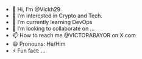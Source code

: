 - 👋 Hi, I’m @Vickh29
- 👀 I’m interested in Crypto and Tech.
- 🌱 I’m currently learning DevOps
- 💞️ I’m looking to collaborate on ...
- 📫 How to reach me @VICTORABAYOR on X.com
- 😄 Pronouns: He/Him
- ⚡ Fun fact: ...

<!---
Vickh29/Vickh29 is a ✨ special ✨ repository because its `README.md` (this file) appears on your GitHub profile.
You can click the Preview link to take a look at your changes.
--->
